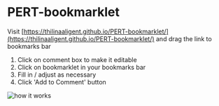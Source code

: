 # PERT-bookmarklet

Visit [https://thilinaaligent.github.io/PERT-bookmarklet/](https://thilinaaligent.github.io/PERT-bookmarklet/) and drag the link to bookmarks bar

1. Click on comment box to make it editable
2. Click on bookmarklet in your bookmarks bar
3. Fill in / adjust as necessary
4. Click 'Add to Comment' button

![how it works](https://thilinaaligent.github.io/PERT-bookmarklet/walkthrough3.gif "how it works")
